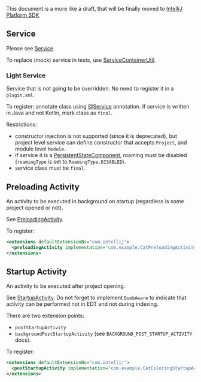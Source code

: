 This document is a more like a draft, that will be finally moved to [IntelliJ Platform SDK](https://www.jetbrains.org/intellij/sdk/docs/welcome.html)

## Service

Please see [Service](https://www.jetbrains.org/intellij/sdk/docs/basics/plugin_structure/plugin_services.html).

To replace (mock) service in tests, use [ServiceContainerUtil](https://github.com/JetBrains/intellij-community/blob/master/platform/testFramework/src/com/intellij/testFramework/ServiceContainerUtil.kt).

### Light Service

Service that is not going to be overridden. No need to register it in a `plugin.xml`.

To register: annotate class using [@Service](https://github.com/JetBrains/intellij-community/blob/master/platform/core-api/src/com/intellij/openapi/components/Service.java) annotation. If service is written in Java and not Kotlin, mark class as `final`.
 
Restrictions:

* constructor injection is not supported (since it is deprecated), but project level service can define constructor that accepts `Project`, and module level `Module`.
* if service it is a [PersistentStateComponent](https://www.jetbrains.org/intellij/sdk/docs/basics/persisting_state_of_components.html), roaming must be disabled (`roamingType` is set to `RoamingType.DISABLED`).
* service class must be `final`.

## Preloading Activity

An activity to be executed in background on startup (regardless is some project opened or not).

See [PreloadingActivity](https://github.com/JetBrains/intellij-community/blob/master/platform/platform-impl/src/com/intellij/openapi/application/PreloadingActivity.java).

To register:

```xml
<extensions defaultExtensionNs="com.intellij">
  <preloadingActivity implementation="com.example.CatPreloadingActivity"/>
</extensions>
```

## Startup Activity

An activity to be executed after project opening.

See [StartupActivity](https://github.com/JetBrains/intellij-community/blob/master/platform/core-api/src/com/intellij/openapi/startup/StartupActivity.java). Do not forget to implement `DumbAware` to indicate that activity can be performed not in EDT and not during indexing.

There are two extension points:

* `postStartupActivity`
* `backgroundPostStartupActivity` (see `BACKGROUND_POST_STARTUP_ACTIVITY` docs).

To register:

```xml
<extensions defaultExtensionNs="com.intellij">
  <postStartupActivity implementation="com.example.CatColoringStartupActivity"/>
</extensions>
```